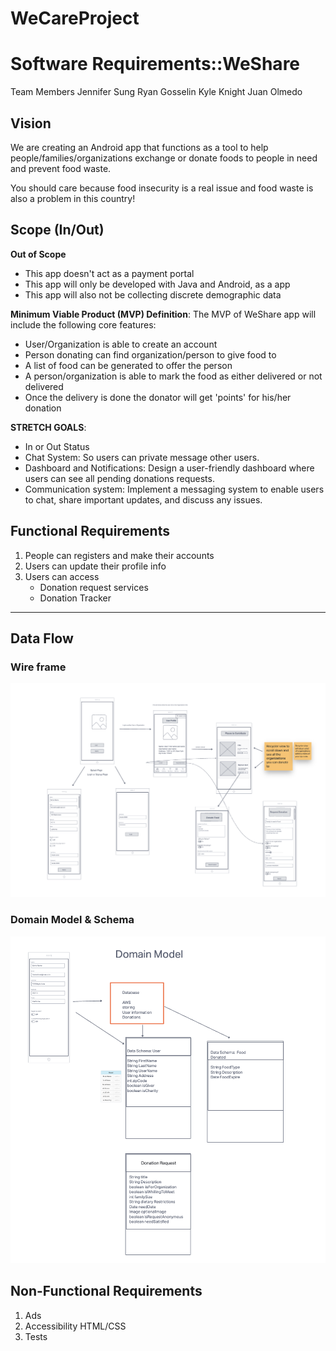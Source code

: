 # WeCareProject

# Software Requirements::WeShare

Team Members Jennifer Sung Ryan Gosselin Kyle Knight Juan Olmedo


## Vision

We are creating an Android app that functions as a tool to help people/families/organizations exchange or donate foods to people in need and prevent food waste. 


You should care because food insecurity is a real issue and food waste is also a problem in this country! 

## Scope (In/Out)


**Out of Scope**
* This app doesn't act as a payment portal
* This app will only be developed with Java and Android, as a app
* This app will also not be collecting discrete demographic data

**Minimum Viable Product (MVP) Definition**: The MVP of WeShare app will include the following core features:
* User/Organization is able to create an account
* Person donating can find organization/person to give food to
* A list of food can be generated to offer the person
* A person/organization is able to mark the food as either delivered or not delivered
* Once the delivery is done the donator will get 'points' for his/her donation


**STRETCH GOALS**:
* In or Out Status
* Chat System: So users can private message other users.
* Dashboard and Notifications: Design a user-friendly dashboard where users can see all pending donations requests.
* Communication system: Implement a messaging system to enable users to chat, share important updates, and discuss any issues.


## Functional Requirements
1. People can registers and make their accounts
2. Users can update their profile info
3. Users can access
    * Donation request services
    * Donation Tracker


  ___

## Data Flow

### Wire frame
![Wireframe](img/wireframe.png)

### Domain Model & Schema

![Domain model](img/domainmodel.png)

## Non-Functional Requirements 

1. Ads 
2. Accessibility HTML/CSS
3. Tests

